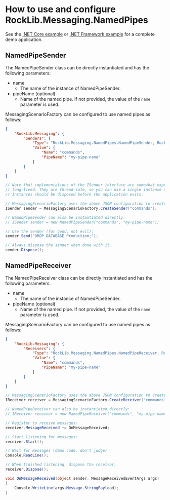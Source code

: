 # How to use and configure RockLib.Messaging.NamedPipes

See the [.NET Core example] or [.NET Framework example] for a complete demo application.

## NamedPipeSender

The NamedPipeSender class can be directly instantiated and has the following parameters:

- name
  - The name of the instance of NamedPipeSender.
- pipeName (optional)
  - Name of the named pipe. If not provided, the value of the `name` parameter is used.

MessagingScenarioFactory can be configured to use named pipes as follows:

```json
{
    "RockLib.Messaging": {
        "Senders": {
            "Type": "RockLib.Messaging.NamedPipes.NamedPipeSender, RockLib.Messaging.NamedPipes",
            "Value": {
                "Name": "commands",
                "PipeName": "my-pipe-name"
            }
        }
    }
}
```

```c#
// Note that implementations of the ISender interface are somewhat expensive and intended to be
// long-lived. They are thread-safe, so you can use a single instance throughout your application.
// Instances should be disposed before the application exits.

// MessagingScenarioFactory uses the above JSON configuration to create a NamedPipeSender:
ISender sender = MessagingScenarioFactory.CreateSender("commands");

// NamedPipeSender can also be instantiated directly:
// ISender sender = new NamedPipeSender("commands", "my-pipe-name");

// Use the sender (for good, not evil):
sender.Send("DROP DATABASE Production;");

// Always dispose the sender when done with it.
sender.Dispose();
```

## NamedPipeReceiver

The NamedPipeReceiver class can be directly instantiated and has the following parameters:

- name
  - The name of the instance of NamedPipeSender.
- pipeName (optional)
  - Name of the named pipe. If not provided, the value of the `name` parameter is used.

MessagingScenarioFactory can be configured to use named pipes as follows:

```json
{
    "RockLib.Messaging": {
        "Receivers": {
            "Type": "RockLib.Messaging.NamedPipes.NamedPipeReceiver, RockLib.Messaging.NamedPipes",
            "Value": {
                "Name": "commands",
                "PipeName": "my-pipe-name"
            }
        }
    }
}
```

```c#
// MessagingScenarioFactory uses the above JSON configuration to create a NamedPipeReceiver:
IReceiver receiver = MessagingScenarioFactory.CreateReceiver("commands");

// NamedPipeReceiver can also be instantiated directly:
// IReceiver receiver = new NamedPipeReceiver("commands", "my-pipe-name");

// Register to receive messages:
receiver.MessageReceived += OnMessageReceived;

// Start listening for messages:
receiver.Start();

// Wait for messages (demo code, don't judge)
Console.ReadLine();

// When finished listening, dispose the receiver.
receiver.Dispose();

void OnMessageReceived(object sender, MessageReceivedEventArgs args)
{
    Console.WriteLine(args.Message.StringPayload);
}
```

[.NET Core example]: https://github.com/RockLib/RockLib.Messaging/tree/master/Example.Messaging.NamedPipes.DotNetCore20
[.NET Framework example]: https://github.com/RockLib/RockLib.Messaging/tree/master/Example.Messaging.NamedPipes.DotNetFramework451
